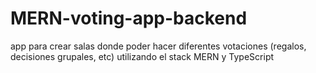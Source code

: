# MERN-voting-app-backend
app para crear salas donde poder hacer diferentes votaciones (regalos, decisiones grupales, etc) utilizando el stack MERN y TypeScript
